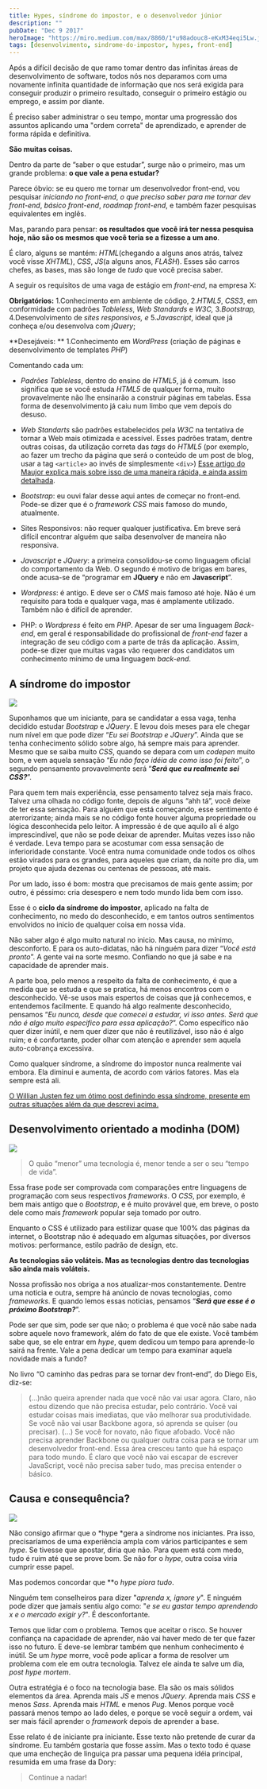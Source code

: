 ```yaml
---
title: Hypes, síndrome do impostor, e o desenvolvedor júnior
description: ""
pubDate: "Dec 9 2017"
heroImage: "https://miro.medium.com/max/8860/1*u98adouc8-eKxM34eqi5Lw.jpeg"
tags: [desenvolvimento, sindrome-do-impostor, hypes, front-end]
---
```


Após a difícil decisão de que ramo tomar dentro das infinitas áreas de desenvolvimento de software, todos nós nos deparamos com uma novamente infinita quantidade de informação que nos será exigida para conseguir produzir o primeiro resultado, conseguir o primeiro estágio ou emprego, e assim por diante.

É preciso saber administrar o seu tempo, montar uma progressão dos assuntos aplicando uma "ordem correta" de aprendizado, e aprender de forma rápida e definitiva.

**São muitas coisas.**

Dentro da parte de “saber o que estudar”, surge não o primeiro, mas um grande problema: **o que vale a pena estudar?**

Parece óbvio: se eu quero me tornar um desenvolvedor front-end, vou pesquisar _iniciando no front-end_, _o que preciso saber para me tornar dev front-end_, _básico front-end_, _roadmap front-end_, e também fazer pesquisas equivalentes em inglês.

Mas, parando para pensar: **os resultados que você irá ter nessa pesquisa hoje, não são os mesmos que você teria se a fizesse a um ano**.

É claro, alguns se mantém: _HTML_(chegando a alguns anos atrás, talvez você visse _XHTML_), _CSS_, _JS_(a alguns anos, _FLASH_). Esses são carros chefes, as bases, mas são longe de _tudo_ que você precisa saber.

A seguir os requisitos de uma vaga de estágio em _front-end_, na empresa X:

**Obrigatórios:**
1.Conhecimento em ambiente de código, 2._HTML5_, _CSS3_, em conformidade com padrões _Tableless_, _Web Standards_ e _W3C,_ 3._Bootstrap,_
4.Desenvolvimento de _sites responsivos, e_ 5._Javascript_, ideal que já conheça e/ou desenvolva com _jQuery_;

**Desejáveis: **
1.Conhecimento em _WordPress_ (criação de páginas e desenvolvimento de templates _PHP_)

Comentando cada um:

- _Padrões Tableless_, dentro do ensino de _HTML5_, já é comum. Isso significa que se você estuda _HTML5_ de qualquer forma, muito provavelmente não lhe ensinarão a construir páginas em tabelas. Essa forma de desenvolvimento já caiu num limbo que vem depois do desuso.

- _Web Standarts_ são padrões estabelecidos pela _W3C_ na tentativa de tornar a Web mais otimizada e acessível. Esses padrões tratam, dentre outras coisas, da utilização correta das _tags_ do _HTML5_ (por exemplo, ao fazer um trecho da página que será o conteúdo de um post de blog, usar a tag `<article>` ao invés de simplesmente `<div>`) [Esse artigo do Maujor explica mais sobre isso de uma maneira rápida, e ainda assim detalhada](http://www.maujor.com/tutorial/o-que-sao-web-standards.php).

- _Bootstrap_: eu ouvi falar desse aqui antes de começar no front-end. Pode-se dizer que é o _framework CSS_ mais famoso do mundo, atualmente.

- Sites Responsivos: não requer qualquer justificativa. Em breve será difícil encontrar alguém que saiba desenvolver de maneira não responsiva.

- _Javascript_ e _JQuery_: a primeira consolidou-se como linguagem oficial do comportamento da Web. O segundo é motivo de brigas em bares, onde acusa-se de “programar em **JQuery** e não em **Javascript**”.

- _Wordpress_: é antigo. E deve ser o _CMS_ mais famoso até hoje. Não é um requisito para toda e qualquer vaga, mas é amplamente utilizado. Também não é difícil de aprender.

- PHP: o _Wordpress_ é feito em _PHP_. Apesar de ser uma linguagem _Back_-_end_, em geral é responsabilidade do profissional de _front_-_end_ fazer a integração de seu código com a parte de trás da aplicação. Assim, pode-se dizer que muitas vagas vão requerer dos candidatos um conhecimento mínimo de uma linguagem _back-end_.

## **A síndrome do impostor**

![](https://cdn-images-1.medium.com/max/10184/1*OeYrPOoQlcmkpZtEODlw_A.jpeg)

Suponhamos que um iniciante, para se candidatar a essa vaga, tenha decidido estudar _Bootstrap_ e _JQuery_. E levou dois meses para ele chegar num nível em que pode dizer “_Eu sei Bootstrap e JQuery_”. Ainda que se tenha conhecimento sólido sobre algo, há sempre mais para aprender.
Mesmo que se saiba muito _CSS_, quando se depara com um _codepen_ muito bom, e vem aquela sensação “_Eu não faço idéia de como isso foi feito_”, o segundo pensamento provavelmente será “**_Será que eu realmente sei CSS?_**”.

Para quem tem mais experiência, esse pensamento talvez seja mais fraco. Talvez uma olhada no código fonte, depois de alguns “ahh tá”, você deixe de ter essa sensação. Para alguém que está começando, esse sentimento é aterrorizante; ainda mais se no código fonte houver alguma propriedade ou lógica desconhecida pelo leitor. A impressão é de que aquilo ali é algo imprescindível, que não se pode deixar de aprender. Muitas vezes isso não é verdade. Leva tempo para se acostumar com essa sensação de inferioridade constante. Você entra numa comunidade onde todos os olhos estão virados para os grandes, para aqueles que criam, da noite pro dia, um projeto que ajuda dezenas ou centenas de pessoas, até mais.

Por um lado, isso é bom: mostra que precisamos de mais gente assim; por outro, é péssimo: cria desespero e nem todo mundo lida bem com isso.

Esse é o **ciclo da síndrome do impostor**, aplicado na falta de conhecimento, no medo do desconhecido, e em tantos outros sentimentos envolvidos no inicio de qualquer coisa em nossa vida.

Não saber algo é algo muito natural no inicio. Mas causa, no mínimo, desconforto. E para os auto-didatas, não há ninguém para dizer “_Você está pronto_”. A gente vai na sorte mesmo. Confiando no que já sabe e na capacidade de aprender mais.

A parte boa, pelo menos a respeito da falta de conhecimento, é que a medida que se estuda e que se pratica, há menos encontros com o desconhecido. Vê-se usos mais espertos de coisas que já conhecemos, e entendemos facilmente. E quando há algo realmente desconhecido, pensamos “_Eu nunca, desde que comecei a estudar, vi isso antes. Será que não é algo muito especifico para essa aplicação?_”. Como específico não quer dizer inútil, e nem quer dizer que não é reutilizável, isso não é algo ruim; e é confortante, poder olhar com atenção e aprender sem aquela auto-cobrança excessiva.

Como qualquer síndrome, a síndrome do impostor nunca realmente vai embora. Ela diminui e aumenta, de acordo com vários fatores. Mas ela sempre está ali.

[O Willian Justen fez um ótimo post definindo essa síndrome, presente em outras situações além da que descrevi acima.](https://willianjusten.com.br/sou-bom-o-suficiente/)

## **Desenvolvimento orientado a modinha (DOM)**

![](https://cdn-images-1.medium.com/max/5608/1*n9NnBtdkBWrbCrpXjMXqOg.jpeg)

> O quão “menor” uma tecnologia é, menor tende a ser o seu “tempo de vida”.

Essa frase pode ser comprovada com comparações entre linguagens de programação com seus respectivos _frameworks_. O _CSS_, por exemplo, é bem mais antigo que o _Bootstrap_, e é muito provável que, em breve, o posto dele como mais _framework_ popular seja tomado por outro.

Enquanto o CSS é utilizado para estilizar quase que 100% das páginas da internet, o Bootstrap não é adequado em algumas situações, por diversos motivos: performance, estilo padrão de design, etc.

**As tecnologias são voláteis. Mas as tecnologias dentro das tecnologias são ainda mais voláteis.**

Nossa profissão nos obriga a nos atualizar-mos constantemente. Dentre uma noticia e outra, sempre há anúncio de novas tecnologias, como _frameworks_. E quando lemos essas noticias, pensamos “**_Será que esse é o próximo Bootstrap?_**”.

Pode ser que sim, pode ser que não; o problema é que você não sabe nada sobre aquele novo framework, além do fato de que ele existe. Você também sabe que, se ele entrar em _hype_, quem dedicou um tempo para aprende-lo sairá na frente. Vale a pena dedicar um tempo para examinar aquela novidade mais a fundo?

No livro “O caminho das pedras para se tornar dev front-end”, do Diego Eis, diz-se:

> (…)não queira aprender nada que você não vai usar agora. Claro, não estou dizendo que não precisa estudar, pelo contrário. Você vai estudar coisas mais imediatas, que vão melhorar sua produtividade. Se você não vai usar Backbone agora, só aprenda se quiser (ou precisar). (…) Se você for novato, não fique afobado. Você não precisa aprender Backbone ou qualquer outra coisa para se tornar um desenvolvedor front-end. Essa área cresceu tanto que há espaço para todo mundo. É claro que você não vai escapar de escrever JavaScript, você não precisa saber tudo, mas precisa entender o básico.

## **Causa e consequência?**

![](https://cdn-images-1.medium.com/max/9792/1*_2IUYvLgCY1WCpGi6cgKSQ.jpeg)

Não consigo afirmar que o *hype *gera a síndrome nos iniciantes. Pra isso, precisaríamos de uma experiência ampla com vários participantes e sem _hype_. Se tivesse que apostar, diria que não. Para quem está com medo, tudo é ruim até que se prove bom. Se não for o _hype_, outra coisa viria cumprir esse papel.

Mas podemos concordar que **o *hype *piora tudo**.

Ninguém tem conselheiros para dizer "_aprenda x, ignore y_". E ninguém pode dizer que jamais sentiu algo como: "_e se eu gastar tempo aprendendo x e o mercado exigir y?_". É desconfortante.

Temos que lidar com o problema. Temos que aceitar o risco. Se houver confiança na capacidade de aprender, não vai haver medo de ter que fazer isso no futuro. E deve-se lembrar também que nenhum conhecimento é inútil. Se um _hype_ morre, você pode aplicar a forma de resolver um problema com ele em outra tecnologia. Talvez ele ainda te salve um dia, _post hype mortem_.

Outra estratégia é o foco na tecnologia base. Ela são os mais sólidos elementos da área. Aprenda mais _JS_ e menos _JQuery_. Aprenda mais _CSS_ e menos _Sass_. Aprenda mais _HTML_ e menos _Pug_. Menos porque você passará menos tempo ao lado deles, e porque se você seguir a ordem, vai ser mais fácil aprender o _framework_ depois de aprender a base.

Esse relato é de iniciante pra iniciante. Esse texto não pretende de curar da síndrome. Eu também gostaria que fosse assim. Mas o texto todo é quase que uma encheção de linguiça pra passar uma pequena idéia principal, resumida em uma frase da Dory:

> Continue a nadar!
